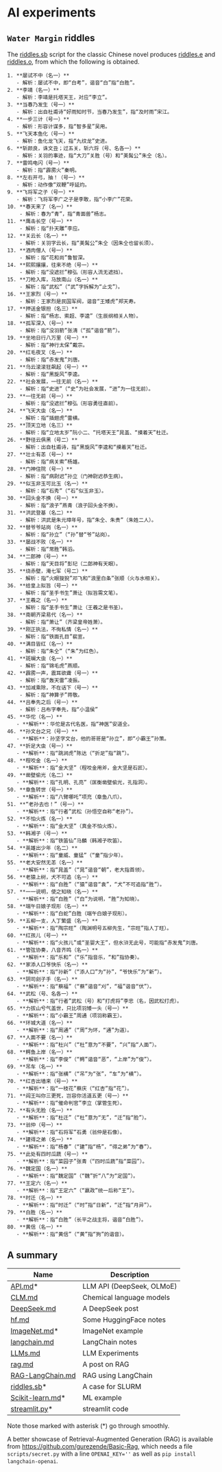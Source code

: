 # AI experiments

## `Water Margin` riddles

The [riddles.sb](riddles.sb) script for the classic Chinese novel produces [riddles.e](riddles.e) and [riddles.o](riddles.o), from which the following is obtained.

```
1. **屡试不中（名一）**
   - 解析：屡试不中，即“白考”，谐音“白”指“白胜”。
2. **李靖（名一）**
   - 解析：李靖是托塔天王，对应“李立”。
3. **当春乃发生（号一）**
   - 解析：出自杜甫诗“好雨知时节，当春乃发生”，指“及时雨”宋江。
4. **一步三计（号一）**
   - 解析：形容计谋多，指“智多星”吴用。
5. **飞天本鱼化（号一）**
   - 解析：鱼化龙飞天，指“九纹龙”史进。
6. **斩颜良，诛文丑；过五关，斩六将（号、名各一）**
   - 解析：关羽的事迹，指“大刀”关胜（号）和“美髯公”朱仝（名）。
7. **雷鸣电闪（号一）**
   - 解析：指“霹雳火”秦明。
8. **左右开弓，抽！（号一）**
   - 解析：动作像“双鞭”呼延灼。
9. **飞将军之子（号一）**
   - 解析：飞将军李广之子是李敢，指“小李广”花荣。
10. **春天来了（名一）**
    - 解析：春为“青”，指“青面兽”杨志。
11. **鹰击长空（号一）**
    - 解析：指“扑天雕”李应。
12. **关云长（名一）**
    - 解析：关羽字云长，指“美髯公”朱仝（因朱仝也留长须）。
13. **酒肉僧人（号一）**
    - 解析：指“花和尚”鲁智深。
14. **熙熙攘攘，往来不绝（号一）**
    - 解析：指“没遮拦”穆弘（形容人流无遮挡）。
15. **刀枪入库，马放南山（名一）**
    - 解析：指“武松”（“武”字拆解为“止戈”）。
16. **王家烈（号一）**
    - 解析：王家烈是民国军阀，谐音“王矮虎”郑天寿。
17. **押送金银担（名三）**
    - 解析：指“杨志、索超、李逵”（生辰纲相关人物）。
18. **孤军深入（号一）**
    - 解析：指“没羽箭”张清（“孤”谐音“箭”）。
19. **坐地日行八万里（号一）**
    - 解析：指“神行太保”戴宗。
20. **红毛夜叉（名一）**
    - 解析：指“赤发鬼”刘唐。
21. **乌云滚滚狂飙起（号一）**
    - 解析：指“黑旋风”李逵。
22. **社会发展，一往无前（名一）**
    - 解析：指“史进”（“史”为社会发展，“进”为一往无前）。
23. **一往无前（号一）**
    - 解析：指“没遮拦”穆弘（形容勇往直前）。
24. **飞天大虫（名一）**
    - 解析：指“插翅虎”雷横。
25. **顶天立地（名三）**
    - 解析：指“立地太岁”阮小二、“托塔天王”晁盖、“摸着天”杜迁。
26. **野径云俱黑（号二）**
    - 解析：出自杜甫诗，指“黑旋风”李逵和“摸着天”杜迁。
27. **壮士有恙（号一）**
    - 解析：指“病关索”杨雄。
28. **门神住院（号一）**
    - 解析：指“病尉迟”孙立（门神尉迟恭生病）。
29. **似玉非玉可比玉（名一）**
    - 解析：指“石秀”（“石”似玉非玉）。
30. **回头金不换（号一）**
    - 解析：指“浪子”燕青（浪子回头金不换）。
31. **洪武登基（名二）**
    - 解析：洪武是朱元璋年号，指“朱仝、朱贵”（朱姓二人）。
32. **替爷爷站岗（名一）**
    - 解析：指“孙立”（“孙”替“爷”站岗）。
33. **屡战不败（名一）**
    - 解析：指“常胜”韩滔。
34. **二郎神（号一）**
    - 解析：指“天目将”彭玘（二郎神有天眼）。
35. **烧赤壁，淹七军（号二）**
    - 解析：指“火眼狻猊”邓飞和“浪里白条”张顺（火与水相关）。
36. **给皇上拟旨（号一）**
    - 解析：指“圣手书生”萧让（拟旨需文笔）。
37. **王羲之（名一）**
    - 解析：指“圣手书生”萧让（王羲之是书圣）。
38. **南朝齐梁易代（名一）**
    - 解析：指“萧让”（齐梁皇帝姓萧）。
39. **刚正执法，不徇私情（名一）**
    - 解析：指“铁面孔目”裴宣。
40. **满目皆红（名一）**
    - 解析：指“朱仝”（“朱”为红色）。
41. **斑斓大虫（名一）**
    - 解析：指“锦毛虎”燕顺。
42. **霹雳一声，震耳欲聋（号一）**
    - 解析：指“轰天雷”凌振。
43. **加减乘除，不在话下（号一）**
    - 解析：指“神算子”蒋敬。
44. **吕奉先之后（号一）**
    - 解析：吕布字奉先，指“小温侯” 
45. **华佗（名一）**
   - **解析**：华佗是古代名医，指“神医”安道全。
46. **孙文台之兄（号一）**
   - **解析**：孙坚字文台，他的哥哥是“孙立”，即“小霸王”孙策。
47. **折足大虫（号一）**
   - **解析**：指“跳涧虎”陈达（“折足”指“跳”）。
48. **程咬金（名一）**
   - **解析**：指“金大坚”（程咬金用斧，金大坚是石匠）。
49. **凿壁偷光（名二）**
   - **解析**：指“孔明、孔亮”（匡衡凿壁偷光，孔指洞）。
50. **章鱼转世（号一）**
   - **解析**：指“八臂哪吒”项充（章鱼八爪）。
51. **“老孙去也！”（号一）**
   - **解析**：指“行者”武松（孙悟空自称“老孙”）。
52. **不怕火炼（名一）**
   - **解析**：指“金大坚”（真金不怕火炼）。
53. **韩湘子（号一）**
   - **解析**：指“铁笛仙”马麟（韩湘子吹笛）。
54. **英雄出少年（名二）**
   - **解析**：指“童威、童猛”（“童”指少年）。
55. **老大安然无恙（名一）**
   - **解析**：指“晁盖”（“晁”谐音“朝”，老大指首领）。
56. **老猿上树，犬不可追（名一）**
   - **解析**：指“白胜”（“猿”谐音“袁”，“犬”不可追指“胜”）。
57. **一一说明，使之知晓（名一）**
   - **解析**：指“白胜”（“白”为说明，“胜”为知晓）。
58. **端午日娘子现形（名一）**
   - **解析**：指“白蛇”白胜（端午白娘子现形）。
59. **五柳一支，人丁繁盛（名一）**
   - **解析**：指“陶宗旺”（陶渊明号五柳先生，“宗旺”指人丁旺）。
60. **红孩儿（号一）**
   - **解析**：指“火孩儿”或“圣婴大王”，但水浒无此号，可能指“赤发鬼”刘唐。
61. **管弦协奏，八音齐鸣（名一）**
   - **解析**：指“乐和”（“乐”指音乐，“和”指协奏）。
62. **家添人口爷快乐（名一）**
   - **解析**：指“孙新”（“添人口”为“孙”，“爷快乐”为“新”）。
63. **阴司刽子手（名一）**
   - **解析**：指“蔡福”（“蔡”谐音“刈”，“福”谐音“伏”）。
64. **武松（号、名各一）**
   - **解析**：指“行者”武松（号）和“打虎将”李忠（名，因武松打虎）。
65. **力拔山兮气盖世，只比项羽矮一头（号一）**
   - **解析**：指“小霸王”周通（项羽称霸王）。
66. **环城大道（名一）**
   - **解析**：指“周通”（“周”为环，“通”为道）。
67. **人面不要（名一）**
   - **解析**：指“杜兴”（“杜”意为“不要”，“兴”指“人面”）。
68. **鳄鱼上岸（名一）**
   - **解析**：指“李俊”（“鳄”谐音“恶”，“上岸”为“俊”）。
69. **吊车（名一）**
   - **解析**：指“张横”（“吊”为“张”，“车”为“横”）。
70. **红杏出墙来（号一）**
   - **解析**：指“一枝花”蔡庆（“红杏”指“花”）。
71. **阎王叫你三更死，岂容你活道五更（号一）**
   - **解析**：指“催命判官”李立（掌管生死）。
72. **有头无脸（名一）**
   - **解析**：指“杜迁”（“杜”意为“无”，“迁”指“脸”）。
73. **翁仲（号一）**
   - **解析**：指“石将军”石勇（翁仲是石像）。
74. **建得之弟（名一）**
   - **解析**：指“杨春”（“建”指“杨”，“得之弟”为“春”）。
75. **此处有四时瓜蔬（号一）**
   - **解析**：指“菜园子”张青（“四时瓜蔬”指“菜园”）。
76. **魏定国（名一）**
   - **解析**：指“魏定国”（“魏”折“八”为“定国”）。
77. **王定六（名一）**
   - **解析**：指“王定六”（“嬴政”统一后称“王”）。
78. **时迁（名一）**
   - **解析**：指“时迁”（“时”指“日新”，“迁”指“月异”）。
79. **白胜（名一）**
   - **解析**：指“白胜”（长平之战主将，谐音“白胜”）。
80. **黄信（名一）**
   - **解析**：指“黄信”（“黄”指“狗”的谐音）。
```

## A summary

Name | Description
-----|------------------------------------------
[API.md](API.md)* | LLM API (DeepSeek, OLMoE)
[CLM.md](CLM.md) | Chemical language models
[DeepSeek.md](DeepSeek.md) | A DeepSeek post
[hf.md](hf.md) | Some HuggingFace notes
[ImageNet.md](ImageNet.md)* | ImageNet example
[langchain.md](langchain.md) | LangChain notes
[LLMs.md](LLMs.md) | LLM Experiments
[rag.md](rag.md) | A post on RAG
[RAG-LangChain.md](RAG-LangChain.md) | RAG using LangChain
[riddles.sb](riddles.sb)* | A case for SLURM
[Scikit-learn.md](Scikit-learn.md)* | ML example
[streamlit.py](streamlit.py)* | streamlit code

Note those marked with asterisk (*) go through smoothly.

A better showcase of Retrieval-Augmented Generation (RAG) is available from <https://github.com/gurezende/Basic-Rag>, which needs a 
file `scripts/secret.py` with a line `OPENAI_KEY=''` as well as `pip install langchain-openai`.
